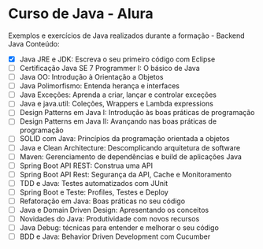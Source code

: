 # Curso de Java - Alura
Exemplos e exercícios de Java realizados durante a formação - Backend Java
Conteúdo:
- [x] Java JRE e JDK: Escreva o seu primeiro código com Eclipse
- [ ] Certificação Java SE 7 Programmer I: O básico de Java
- [ ] Java OO: Introdução à Orientação a Objetos
- [ ] Java Polimorfismo: Entenda herança e interfaces
- [ ] Java Exceções: Aprenda a criar, lançar e controlar exceções
- [ ] Java e java.util: Coleções, Wrappers e Lambda expressions
- [ ] Design Patterns em Java I: Introdução às boas práticas de programação
- [ ] Design Patterns em Java II: Avançando nas boas práticas de programação
- [ ] SOLID com Java: Princípios da programação orientada a objetos
- [ ] Java e Clean Architecture: Descomplicando arquitetura de software
- [ ] Maven: Gerenciamento de dependências e build de aplicações Java
- [ ] Spring Boot API REST: Construa uma API
- [ ] Spring Boot API Rest: Segurança da API, Cache e Monitoramento
- [ ] TDD e Java: Testes automatizados com JUnit
- [ ] Spring Boot e Teste: Profiles, Testes e Deploy
- [ ] Refatoração em Java: Boas práticas no seu código
- [ ] Java e Domain Driven Design: Apresentando os conceitos
- [ ] Novidades do Java: Produtividade com novos recursos
- [ ] Java Debug: técnicas para entender e melhorar o seu código
- [ ] BDD e Java: Behavior Driven Development com Cucumber

